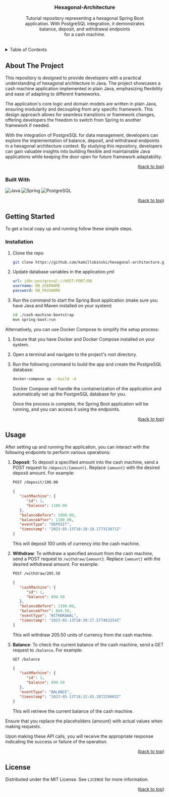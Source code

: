 <a name="readme-top"></a>



<!-- PROJECT LOGO -->
<br />
<div align="center">

[//]: # (  <img src="assets/logo.png" alt="Logo" width="80" height="80">)
  <h3 align="center">Hexagonal-Architecture</h3>
  <p align="center">
    Tutorial repository representing a hexagonal Spring Boot
    <br>application. With PostgreSQL integration, it demonstrates
    <br>balance, deposit, and withdrawal endpoints
    <br>for a cash machine.
    <br /><br />
  </p>
</div>



<!-- TABLE OF CONTENTS -->
<details>
  <summary>Table of Contents</summary>
  <ol>
    <li>
      <a href="#about-the-project">About The Project</a>
      <ul>
        <li><a href="#built-with">Built With</a></li>
      </ul>
    </li>
    <li>
      <a href="#getting-started">Getting Started</a>
      <ul>
        <li><a href="#installation">Installation</a></li>
      </ul>
    </li>
    <li><a href="#usage">Usage</a></li>
    <li><a href="#license">License</a></li>
  </ol>
</details>



<!-- ABOUT THE PROJECT -->
## About The Project

This repository is designed to provide developers with a practical understanding of hexagonal architecture in Java. The project showcases a cash machine application implemented in plain Java, emphasizing flexibility and ease of adapting to different frameworks.

The application's core logic and domain models are written in plain Java, ensuring modularity and decoupling from any specific framework. This design approach allows for seamless transitions or framework changes, offering developers the freedom to switch from Spring to another framework if needed.

With the integration of PostgreSQL for data management, developers can explore the implementation of balance, deposit, and withdrawal endpoints in a hexagonal architecture context. By studying this repository, developers can gain valuable insights into building flexible and maintainable Java applications while keeping the door open for future framework adaptability.

<p align="right">(<a href="#readme-top">back to top</a>)</p>



### Built With

![Java][Java-url]
![Spring][Spring-url]
![PostgreSQL][PostgreSQL-url]

<p align="right">(<a href="#readme-top">back to top</a>)</p>



<!-- GETTING STARTED -->
## Getting Started

To get a local copy up and running follow these simple steps.

### Installation

1. Clone the repo
   ```sh
   git clone https://github.com/kamillobinski/hexagonal-architecture.git
   ```

2. Update database variables in the application.yml
   ```yaml
   url: jdbc:postgresql://HOST:PORT/DB
   username: DB_USERNAME
   password: DB_PASSWORD
   ```

3. Run the command to start the Spring Boot application (make sure you have Java and Maven installed on your system)
   ```sh
   cd ./cash-machine-bootstrap
   mvn spring-boot:run
   ```

Alternatively, you can use Docker Compose to simplify the setup process:

1. Ensure that you have Docker and Docker Compose installed on your system.
2. Open a terminal and navigate to the project's root directory.
3. Run the following command to build the app and create the PostgreSQL database:
   ```sh
   docker-compose up --build -d
   ```
   Docker Compose will handle the containerization of the application and automatically set up the PostgreSQL database for you.

   Once the process is complete, the Spring Boot application will be running, and you can access it using the endpoints.

<p align="right">(<a href="#readme-top">back to top</a>)</p>



<!-- USAGE -->
## Usage

After setting up and running the application, you can interact with the following endpoints to perform various operations:

1. **Deposit**: To deposit a specified amount into the cash machine, send a POST request to `/deposit/{amount}`. Replace `{amount}` with the desired deposit amount. For example:
   ```sh
   POST /deposit/100.00
   ```
   ```json
   {
      "cashMachine": {
         "id": 1,
         "balance": 1100.00
      },
      "balanceBefore": 1000.00,
      "balanceAfter": 1100.00,
      "eventType": "DEPOSIT",
      "timestamp": "2023-05-13T18:28:18.177313671Z"
   }
   ```
   This will deposit 100 units of currency into the cash machine.

2. **Withdraw**: To withdraw a specified amount from the cash machine, send a POST request to `/withdraw/{amount}`. Replace `{amount}` with the desired withdrawal amount. For example:
   ```sh
   POST /withdraw/205.50
   ```
   ```json
   {
      "cashMachine": {
         "id": 1,
         "balance": 894.50
      },
      "balanceBefore": 1100.00,
      "balanceAfter": 894.50,
      "eventType": "WITHDRAWAL",
      "timestamp": "2023-05-13T18:30:17.577463254Z"
   }
   ```
   This will withdraw 205.50 units of currency from the cash machine.

3. **Balance**: To check the current balance of the cash machine, send a GET request to `/balance`. For example:
   ```sh
   GET /balance
   ```
   ```json
   {
      "cashMachine": {
         "id": 1,
         "balance": 894.50
      },
      "eventType": "BALANCE",
      "timestamp": "2023-05-13T18:32:45.287229003Z"
   }
   ```
   This will retrieve the current balance of the cash machine.

Ensure that you replace the placeholders {amount} with actual values when making requests. 

Upon making these API calls, you will receive the appropriate response indicating the success or failure of the operation.

<p align="right">(<a href="#readme-top">back to top</a>)</p>



<!-- LICENSE -->
## License

Distributed under the MIT License. See `LICENSE` for more information.

<p align="right">(<a href="#readme-top">back to top</a>)</p>



<!-- MARKDOWN LINKS & IMAGES -->
[Java-url]: https://img.shields.io/badge/java-%23ED8B00.svg?style=for-the-badge&logo=java&logoColor=white
[Spring-url]: https://img.shields.io/badge/spring-%236DB33F.svg?style=for-the-badge&logo=spring&logoColor=white
[PostgreSQL-url]: https://img.shields.io/badge/PostgreSQL-316192?style=for-the-badge&logo=postgresql&logoColor=white

